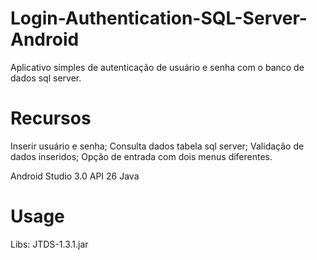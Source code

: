 # Login-Authentication-SQL-Server-Android
Aplicativo simples de autenticação de usuário e senha com o banco de dados sql server.

# Recursos 

Inserir usuário e senha; 
Consulta dados tabela sql server; 
Validação de dados inseridos; 
Opção de entrada com dois menus diferentes.

Android Studio 3.0
API 26
Java

# Usage

Libs: JTDS-1.3.1.jar



